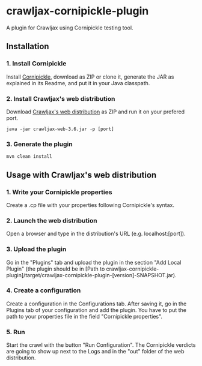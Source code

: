 # crawljax-cornipickle-plugin
A plugin for Crawljax using Cornipickle testing tool.


## Installation

### 1. Install Cornipickle

Install [Cornipickle](https://github.com/liflab/cornipickle), download as ZIP or clone it, generate the JAR as explained in its Readme, and put it in your Java classpath.

### 2. Install Crawljax's web distribution

Download [Crawljax's web distribution](https://github.com/crawljax/crawljax/releases) as ZIP and run it on your prefered port.

```
java -jar crawljax-web-3.6.jar -p [port]
```

### 3. Generate the plugin

```
mvn clean install
```

## Usage with Crawljax's web distribution

### 1. Write your Cornipickle properties

Create a .cp file with your properties following Cornipickle's syntax.

### 2. Launch the web distribution

Open a browser and type in the distribution's URL (e.g. localhost:[port]).

### 3. Upload the plugin

Go in the "Plugins" tab and upload the plugin in the section "Add Local Plugin" (the plugin should be in [Path to crawljax-cornipickle-plugin]/target/crawljax-cornipickle-plugin-[version]-SNAPSHOT.jar).

### 4. Create a configuration

Create a configuration in the Configurations tab. After saving it, go in the Plugins tab of your configuration and add the plugin. You have to put the path to your properties file in the field "Cornipickle properties".

### 5. Run

Start the crawl with the button "Run Configuration". The Cornipickle verdicts are going to show up next to the Logs and in the "out" folder of the web distribution.